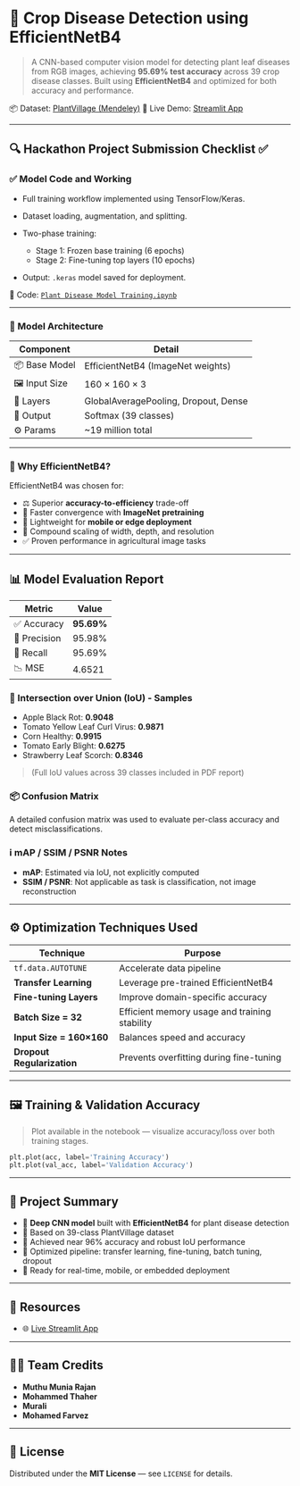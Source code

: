# 🌿 Crop Disease Detection using EfficientNetB4

> A CNN-based computer vision model for detecting plant leaf diseases from RGB images, achieving **95.69% test accuracy** across 39 crop disease classes. Built using **EfficientNetB4** and optimized for both accuracy and performance.

📦 Dataset: [PlantVillage (Mendeley)](https://data.mendeley.com/datasets/tywbtsjrjv/1)
🚀 Live Demo: [Streamlit App](https://hackathonpavaman.streamlit.app/)

---

## 🔍 Hackathon Project Submission Checklist ✅

### ✅ Model Code and Working

* Full training workflow implemented using TensorFlow/Keras.
* Dataset loading, augmentation, and splitting.
* Two-phase training:

  * Stage 1: Frozen base training (6 epochs)
  * Stage 2: Fine-tuning top layers (10 epochs)
* Output: `.keras` model saved for deployment.

📁 Code: [`Plant Disease Model Training.ipynb`](https://colab.research.google.com/drive/1ITgvDcMNlcwNMoq2f-43n4wl81q4xvXv)

---

### 🧠 Model Architecture

| Component      | Detail                               |
| -------------- | ------------------------------------ |
| 📦 Base Model  | EfficientNetB4 (ImageNet weights)    |
| 🖼️ Input Size | 160 × 160 × 3                        |
| 🧠 Layers      | GlobalAveragePooling, Dropout, Dense |
| 🧪 Output      | Softmax (39 classes)                 |
| ⚙️ Params      | \~19 million total                   |

---

### 📄 Why EfficientNetB4?

EfficientNetB4 was chosen for:

* ⚖️ Superior **accuracy-to-efficiency** trade-off
* 🚀 Faster convergence with **ImageNet pretraining**
* 📱 Lightweight for **mobile or edge deployment**
* 🔁 Compound scaling of width, depth, and resolution
* ✅ Proven performance in agricultural image tasks

---

## 📊 Model Evaluation Report

| Metric       | Value      |
| ------------ | ---------- |
| ✅ Accuracy   | **95.69%** |
| 🎯 Precision | 95.98%     |
| 🔁 Recall    | 95.69%     |
| 📉 MSE       | 4.6521     |

### 🧩 Intersection over Union (IoU) - Samples

* Apple Black Rot: **0.9048**
* Tomato Yellow Leaf Curl Virus: **0.9871**
* Corn Healthy: **0.9915**
* Tomato Early Blight: **0.6275**
* Strawberry Leaf Scorch: **0.8346**

> (Full IoU values across 39 classes included in PDF report)

### 📦 Confusion Matrix

A detailed confusion matrix was used to evaluate per-class accuracy and detect misclassifications.

### ℹ️ mAP / SSIM / PSNR Notes

* **mAP**: Estimated via IoU, not explicitly computed
* **SSIM / PSNR**: Not applicable as task is classification, not image reconstruction

---

## ⚙️ Optimization Techniques Used

| Technique                  | Purpose                                       |
| -------------------------- | --------------------------------------------- |
| `tf.data.AUTOTUNE`         | Accelerate data pipeline                      |
| **Transfer Learning**      | Leverage pre-trained EfficientNetB4           |
| **Fine-tuning Layers**     | Improve domain-specific accuracy              |
| **Batch Size = 32**        | Efficient memory usage and training stability |
| **Input Size = 160×160**   | Balances speed and accuracy                   |
| **Dropout Regularization** | Prevents overfitting during fine-tuning       |

---

## 🖼️ Training & Validation Accuracy

> Plot available in the notebook — visualize accuracy/loss over both training stages.

```python
plt.plot(acc, label='Training Accuracy')
plt.plot(val_acc, label='Validation Accuracy')
```

---

## 🧾 Project Summary

* 🧠 **Deep CNN model** built with **EfficientNetB4** for plant disease detection
* 🌱 Based on 39-class PlantVillage dataset
* 🚀 Achieved near 96% accuracy and robust IoU performance
* 🔧 Optimized pipeline: transfer learning, fine-tuning, batch tuning, dropout
* 📱 Ready for real-time, mobile, or embedded deployment

---

## 📂 Resources

* 🌐 [Live Streamlit App](https://hackathonpavaman.streamlit.app/)

---

## 👨‍💻 Team Credits

* **Muthu Munia Rajan**
* **Mohammed Thaher**
* **Murali**
* **Mohamed Farvez**

---

## 🪪 License

Distributed under the **MIT License** — see `LICENSE` for details.

